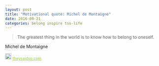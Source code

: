 ```yaml
---
layout: post
title: "Motivational quote: Michel de Montaigne"
date: 2016-09-21
categories: belong inspire tso-life
---
```

> The greatest thing in the world is to know how to belong to oneself.

Michel de Montaigne

<span style="z-index:50;font-size:0.9em;"><img src="https://theysaidso.com/branding/theysaidso.png" height="20" width="20" alt="theysaidso.com"/><a href="https://theysaidso.com" title="Powered by quotes from theysaidso.com" style="color: #9fcc25; margin-left: 4px; vertical-align: middle;">theysaidso.com</a></span>
